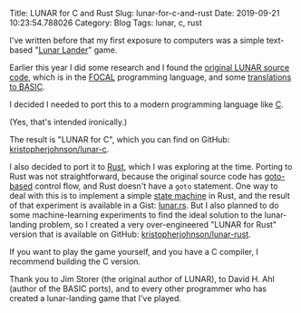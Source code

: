 Title: LUNAR for C and Rust
Slug: lunar-for-c-and-rust
Date: 2019-09-21 10:23:54.788026
Category: Blog
Tags: lunar, c, rust

I've written before that my first exposure to computers was a simple text-based
"[Lunar Lander](lunar-lander.html)" game.

Earlier this year I did some research
and I found the
[original LUNAR source code](http://www.cs.brandeis.edu/~storer/LunarLander/LunarLander/LunarLanderListing.jpg),
which is in the
[FOCAL](https://en.wikipedia.org/wiki/FOCAL_(programming_language))
programming language, and some
[translations to BASIC](https://www.atariarchives.org/basicgames/showpage.php?page=106).

I decided I needed to port this to a modern programming language like
[C](https://en.wikipedia.org/wiki/C_(programming_language)).

(Yes, that's intended ironically.)

The result is "LUNAR for C", which you can find on GitHub:
[kristopherjohnson/lunar-c](https://github.com/kristopherjohnson/lunar-c).

I also decided to port it to [Rust](https://www.rust-lang.org), which I was
exploring at the time. Porting to Rust was not straightforward, because the
original source code has [goto-based](https://en.wikipedia.org/wiki/Goto)
control flow, and Rust doesn't have a `goto` statement.  One way to deal with
this is to implement a simple
[state machine](https://en.wikipedia.org/wiki/Finite-state_machine) in Rust, and
the result of that experiment is available in a Gist:
[lunar.rs](https://gist.github.com/kristopherjohnson/83c6a6b8a1b7c6929ced83e922abccc1).
But I also planned to do some machine-learning experiments to find the ideal
solution to the lunar-landing problem, so I created a very over-engineered
"LUNAR for Rust" version that is available on GitHub:
[kristopherjohnson/lunar-rust](https://github.com/kristopherjohnson/lunar-rust).

If you want to play the game yourself, and you have a C compiler, I recommend
building the C version.

Thank you to Jim Storer (the original author of LUNAR), to David H. Ahl (author
of the BASIC ports), and to every other programmer who has created a
lunar-landing game that I've played.
